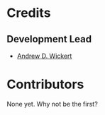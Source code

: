 # Credits

## Development Lead

* [Andrew D. Wickert](https://github.com/awickert)

# Contributors

None yet. Why not be the first?
